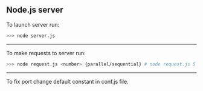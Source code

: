 ## Node.js server

To launch server run:
```bash
>>> node server.js
```
---
To make requests to server run:
```bash
>>> node request.js <number> {parallel/sequential} # node request.js 5 parallel
```
---
To fix port change default constant in conf.js file.
